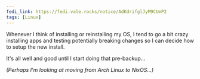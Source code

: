 ```yaml
---
fedi_link: https://fedi.vale.rocks/notice/AdKdrifglJyM9CUmP2
tags: [Linux]
---
```


Whenever I think of installing or reinstalling my OS, I tend to go a bit crazy installing apps and testing potentially breaking changes so I can decide how to setup the new install.

It's all well and good until I start doing that pre-backup...

*(Perhaps I'm looking at moving from Arch Linux to NixOS...)*
